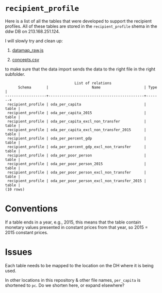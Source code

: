 # `recipient_profile`

Here is a list of all the tables that were developed to support the recipient profiles. 
All of these tables are stored in the `recipient_profile` shema in the ddw DB on 213.168.251.124.

I will slowly try and clean up:

1) [datamap_raw.js](https://github.com/devinit/digital-platform/blob/development/nodejs/js/datamap_raw.js)

2) [concepts.csv](https://github.com/devinit/digital-platform/blob/development/concepts.csv)

to make sure that the data import sends the data to the right file in the right subfolder.

```
                                List of relations
      Schema       |                    Name                    | Type  |  
-------------------+--------------------------------------------+-------+
 recipient_profile | oda_per_capita                             | table |
 recipient_profile | oda_per_capita_2015                        | table |
 recipient_profile | oda_per_capita_excl_non_transfer           | table |
 recipient_profile | oda_per_capita_excl_non_transfer_2015      | table |
 recipient_profile | oda_per_percent_gdp                        | table |
 recipient_profile | oda_per_percent_gdp_excl_non_transfer      | table |
 recipient_profile | oda_per_poor_person                        | table |
 recipient_profile | oda_per_poor_person_2015                   | table |
 recipient_profile | oda_per_poor_person_excl_non_transfer      | table |
 recipient_profile | oda_per_poor_person_excl_non_transfer_2015 | table |
(10 rows)
```

# Conventions

If a table ends in a year, e.g., 2015, this means that the table contain monetary values presented in constant prices from that year, so 2015 = 2015 constant prices.

# Issues

Each table needs to be mapped to the location on the DH where it is being used.

In other locations in this repository & other file names, `per_capita` is shortened to `pc`. Do we shorten here, or expand elsewhere?
